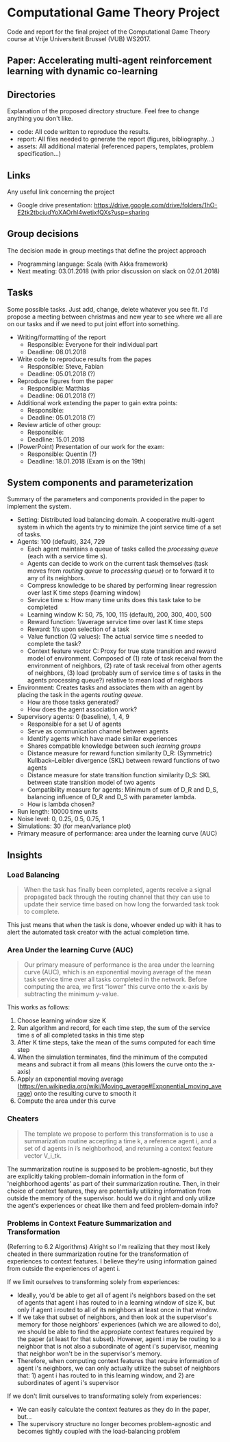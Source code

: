 # Computational Game Theory Project

Code and report for the final project of the Computational Game Theory course at Vrije Universitetit Brussel (VUB) WS2017.

## Paper: Accelerating multi-agent reinforcement learning with dynamic co-learning 

## Directories
Explanation of the proposed directory structure. Feel free to change anything you don't like.
- code: All code written to reproduce the results.
- report: All files needed to generate the report (figures, bibliography...)
- assets: All additional material (referenced papers, templates, problem specification...)

## Links
Any useful link concerning the project
- Google drive presentation: https://drive.google.com/drive/folders/1hO-E2tk2tbciudYoXAOrhl4wetixfQXs?usp=sharing

## Group decisions
The decision made in group meetings that define the project approach
- Programming language: Scala (with Akka framework)
- Next meating: 03.01.2018 (with prior discussion on slack on 02.01.2018)

## Tasks
Some possible tasks. Just add, change, delete whatever you see fit. I'd propose a meeting between christmas and new year to see where we all are on our tasks and if we need to put joint effort into something.
- Writing/formatting of the report
  - Responsible: Everyone for their individual part
  - Deadline: 08.01.2018
- Write code to reproduce results from the papes
  - Responsible: Steve, Fabian
  - Deadline: 05.01.2018 (?)
- Reproduce figures from the paper
  - Responsible: Matthias
  - Deadline: 06.01.2018 (?)
- Additional work extending the paper to gain extra points:
  - Responsible:
  - Deadline: 05.01.2018 (?)
- Review article of other group:
  - Responsible:
  - Deadline: 15.01.2018
- (PowerPoint) Presentation of our work for the exam:
  - Responsible: Quentin (?)
  - Deadline: 18.01.2018 (Exam is on the 19th)

## System components and parameterization
Summary of the parameters and components provided in the paper to implement the system.
- Setting: Distributed load balancing domain. A cooperative multi-agent system in which the agents try to minimize the joint service time of a set of tasks.
- Agents: 100 (default), 324, 729
  - Each agent maintains a queue of tasks called the _processing queue_ (each with a service time s).
  - Agents can decide to work on the current task themselves (task moves from _routing queue_ to _processing queue_) or       to forward it to any of its neighbors.
  - Compress knowledge to be shared by performing linear regression over last K time steps (learning window)
  - Service time s: How many time units does this task take to be completed
  - Learning window K: 50, 75, 100, 115 (default), 200, 300, 400, 500
  - Reward function: 1/average service time over last K time steps
  - Reward: 1/s upon selection of a task
  - Value function (Q values): The actual service time s needed to complete the task?
  - Context feature vector C: Proxy for true state transition and reward model of environment. Composed of (1) rate of task receival from the environment of neighbors, (2) rate of task receival from other agents of neighbors, (3) load (probably sum of service time s of tasks in the agents processing queue?) relative to mean load of neighbors
- Environment: Creates tasks and associates them with an agent by placing the task in the agents _routing queue_.
  - How are those tasks generated?
  - How does the agent association work?
- Supervisory agents: 0 (baseline), 1, 4, 9
  - Responsible for a set U of agents
  - Serve as communication channel between agents
  - Identify agents which have made similar experiences
  - Shares compatible knowledge between such _learning groups_
  - Distance measure for reward function similarity D_R: (Symmetric) Kullback–Leibler divergence (SKL) between reward functions of two agents
  - Distance measure for state transition function similarity D_S: SKL between state transition model of two agents
  - Compatibility measure for agents: Minimum of sum of D_R and D_S, balancing influence of D_R and D_S with parameter lambda.
  - How is lambda chosen?
- Run length: 10000 time units
- Noise level: 0, 0.25, 0.5, 0.75, 1
- Simulations: 30 (for mean/variance plot)
- Primary measure of performance: area under the learning curve (AUC)

## Insights
### Load Balancing
> When the task has finally been completed, agents receive a signal propagated back through the routing channel that they can use to update their service time based on how long the forwarded task took to complete.

This just means that when the task is done, whoever ended up with it has to alert the automated task creator with the actual completion time.

### Area Under the learning Curve (AUC)
> Our primary measure of performance is the area under the learning curve (AUC), which is an exponential moving average of the mean task service time over all tasks completed in the network. Before computing the area, we first “lower” this curve onto the x-axis by subtracting the minimum y-value.

This works as follows:
1. Choose learning window size K
2. Run algorithm and record, for each time step, the sum of the service time s of all completed tasks in this time step
3. After K time steps, take the mean of the sums computed for each time step
4. When the simulation terminates, find the minimum of the computed means and subract it from all means (this lowers the curve onto the x-axis)
5. Apply an exponential moving average (https://en.wikipedia.org/wiki/Moving_average#Exponential_moving_average) onto the resulting curve to smooth it
6. Compute the area under this curve

### Cheaters
> The template we propose to perform this transformation is to use a summarization routine accepting a time k, a reference agent i, and a set of d agents in i’s neighborhood, and returning a context feature vector V_i_tk.

The summarization routine is supposed to be problem-agnostic, but they are explicitly taking problem-domain information in the form of 'neighborhood agents' as part of their summarization routine.  Then, in their choice of context features, they are potentially utilizing information from outside the memory of the supervisor.  hould we do it right and only utilize the agent's experiences or cheat like them and feed problem-domain info?

### Problems in Context Feature Summarization and Transformation

(Referring to 6.2 Algorithms) Alright so I'm realizing that they most likely cheated in there summarization routine for the transformation of experiences to context features.  I believe they're using information gained from outside the experiences of agent i.

If we limit ourselves to transforming solely from experiences:
* Ideally, you'd be able to get all of agent i's neighbors based on the set of agents that agent i has routed to in a learning window of size K, but only if agent i routed to all of its neighbors at least once in that window.
* If we take that subset of neighbors, and then look at the supervisor's memory for those neighbors' experiences (which we are allowed to do), we should be able to find the appropiate context features required by the paper (at least for that subset). However, agent i may be routing to a neighbor that is not also a subordinate of agent i's supervisor, meaning that neighbor won't be in the supervisor's memory.
* Therefore, when computing context features that require information of agent i's neighbors, we can only actually utilize the subset of neighbors that: 1) agent i has routed to in this learning window, and 2) are subordinates of agent i's supervisor

If we don't limit ourselves to transformating solely from experiences:
* We can easily calculate the context features as they do in the paper, but...
* The supervisory structure no longer becomes problem-agnostic and becomes tightly coupled with the load-balancing problem
